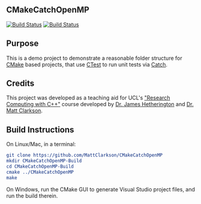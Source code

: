 CMakeCatchOpenMP
------------------

[![Build Status](https://travis-ci.com/MattClarkson/CMakeCatchOpenMP.svg?branch=master)](https://travis-ci.com/MattClarkson/CMakeCatchOpenMP)
[![Build Status](https://ci.appveyor.com/api/projects/status/5pm89ej732c1ekf0/branch/master)](https://ci.appveyor.com/project/MattClarkson/cmakecatch2)


Purpose
-------

This is a demo project to demonstrate a reasonable folder structure for [CMake](https://cmake.org/) based projects,
that use [CTest](https://cmake.org/) to run unit tests via [Catch](https://github.com/catchorg/Catch2).


Credits
-------

This project was developed as a teaching aid for UCL's ["Research Computing with C++"](http://rits.github-pages.ucl.ac.uk/research-computing-with-cpp/)
course developed by [Dr. James Hetherington](http://www.ucl.ac.uk/research-it-services/people/james)
and [Dr. Matt Clarkson](https://iris.ucl.ac.uk/iris/browse/profile?upi=MJCLA42).

Build Instructions
------------------

On Linux/Mac, in a terminal:
``` cmake
git clone https://github.com/MattClarkson/CMakeCatchOpenMP
mkdir CMakeCatchOpenMP-Build
cd CMakeCatchOpenMP-Build
cmake ../CMakeCatchOpenMP
make
```
On Windows, run the CMake GUI to generate Visual Studio project files, and run the build therein.

